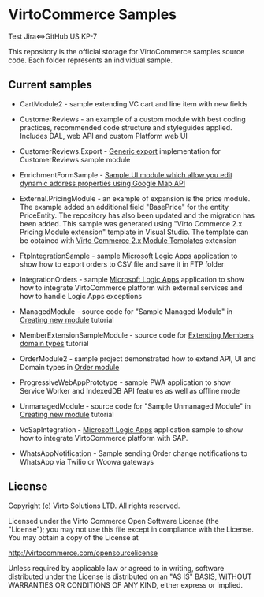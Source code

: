 # VirtoCommerce Samples

Test Jira<=>GitHub US KP-7


This repository is the official storage for VirtoCommerce samples source code. Each folder represents an individual sample.

## Current samples

* CartModule2 - sample extending VC cart and line item with new fields

* CustomerReviews - an example of a custom module with best coding practices, recommended code structure and styleguides applied. Includes DAL, web API and custom Platform web UI

* CustomerReviews.Export - [Generic export](https://github.com/VirtoCommerce/vc-module-export) implementation for CustomerReviews sample module

* EnrichmentFormSample - [Sample UI module which allow you edit dynamic address properties using Google Map API](/EnrichmentFormSample/Readme.md)

* External.PricingModule - an example of expansion is the price module. The example added an additional field "BasePrice" for the entity PriceEntity. The repository has also been updated and the migration has been added. This sample was generated using "Virto Commerce 2.x Pricing Module extension" template in Visual Studio. The template can be obtained with [Virto Commerce 2.x Module Templates](https://marketplace.visualstudio.com/items?itemName=Virto-Commerce.VirtoCommerceModuleTemplates) extension

* FtpIntegrationSample - sample [Microsoft Logic Apps](https://azure.microsoft.com/en-us/services/logic-apps/) application to show how to export orders to CSV file and save it in FTP folder

* IntegrationOrders - sample [Microsoft Logic Apps](https://azure.microsoft.com/en-us/services/logic-apps/) application to show how to integrate VirtoCommerce platform with external services and how to handle Logic Apps exceptions

* ManagedModule - source code for "Sample Managed Module" in [Creating new module](https://virtocommerce.com/docs/vc2devguide/working-with-platform-manager/extending-functionality/creating-new-module) tutorial

* MemberExtensionSampleModule - source code for [Extending Members domain types](https://virtocommerce.com/docs/vc2devguide/extending-commerce/extending-members-domain-types) tutorial

* OrderModule2 - sample project demonstrated how to extend  API, UI and Domain types in [Order module](https://github.com/VirtoCommerce/vc-module-order)

* ProgressiveWebAppPrototype - sample PWA application to show Service Worker and IndexedDB API features as well as offline mode

* UnmanagedModule - source code for "Sample Unmanaged Module" in [Creating new module](https://virtocommerce.com/docs/vc2devguide/working-with-platform-manager/extending-functionality/creating-new-module) tutorial

* VcSapIntegration - [Microsoft Logic Apps](https://azure.microsoft.com/en-us/services/logic-apps/) application sample to show how to integrate VirtoCommerce platform with SAP. 

* WhatsAppNotification - Sample sending Order change notifications to WhatsApp via Twilio or Woowa gateways

## License

Copyright (c) Virto Solutions LTD.  All rights reserved.

Licensed under the Virto Commerce Open Software License (the "License"); you
may not use this file except in compliance with the License. You may
obtain a copy of the License at

http://virtocommerce.com/opensourcelicense

Unless required by applicable law or agreed to in writing, software
distributed under the License is distributed on an "AS IS" BASIS,
WITHOUT WARRANTIES OR CONDITIONS OF ANY KIND, either express or
implied.
